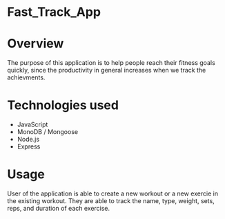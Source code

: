 # Fast_Track_App

# Overview 
The purpose of this application is to help people reach their fitness goals quickly, since the productivity in general increases when we track the achievments. 

# Technologies used 
* JavaScript
* MonoDB / Mongoose
* Node.js
* Express



# Usage 
User of the application is able to create a new workout or a new exercie in the existing workout. They are able to track the name, type, weight, sets, reps, and duration of each exercise.